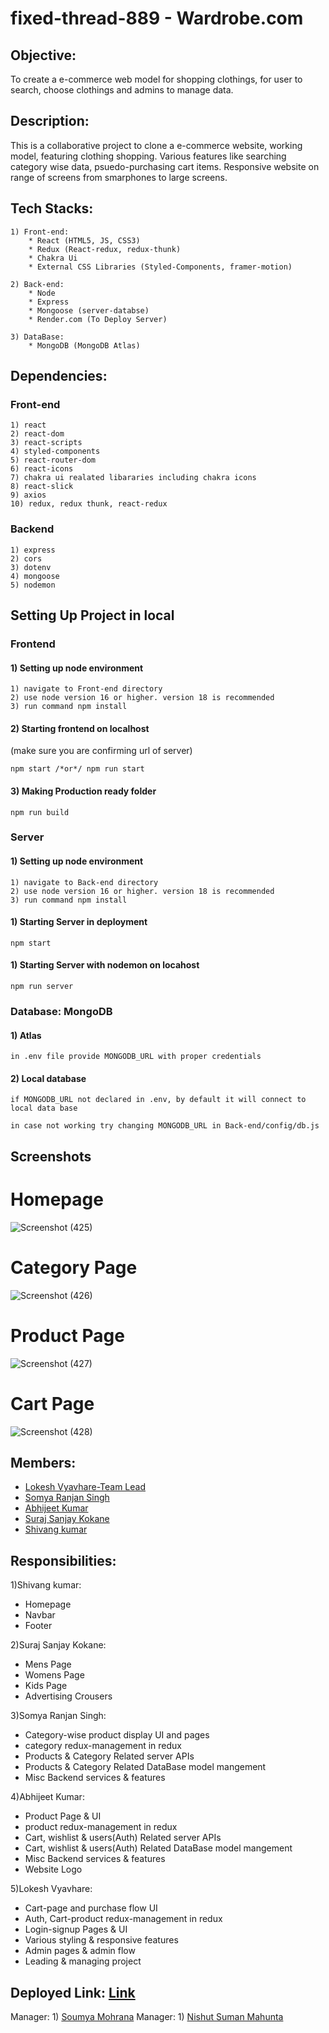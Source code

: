 # fixed-thread-889 - Wardrobe.com

## Objective:
To create a e-commerce web model for shopping clothings, for user to search, choose clothings and admins to manage data.

## Description:

This is a collaborative project to clone a e-commerce website, working model, featuring clothing shopping. Various features like searching category wise data, psuedo-purchasing cart items. Responsive website on range of screens from smarphones to large screens.


## Tech Stacks:
    
    1) Front-end:
        * React (HTML5, JS, CSS3)
        * Redux (React-redux, redux-thunk)
        * Chakra Ui
        * External CSS Libraries (Styled-Components, framer-motion)

    2) Back-end:
        * Node
        * Express
        * Mongoose (server-databse)
        * Render.com (To Deploy Server)

    3) DataBase:
        * MongoDB (MongoDB Atlas)

## Dependencies:

### Front-end

    1) react
    2) react-dom
    3) react-scripts
    4) styled-components
    5) react-router-dom
    6) react-icons
    7) chakra ui realated libararies including chakra icons
    8) react-slick
    9) axios
    10) redux, redux thunk, react-redux

### Backend

    1) express
    2) cors
    3) dotenv
    4) mongoose
    5) nodemon


## Setting Up Project in local

### Frontend

#### 1) Setting up node environment

    1) navigate to Front-end directory
    2) use node version 16 or higher. version 18 is recommended
    3) run command npm install

#### 2) Starting frontend on localhost
(make sure you are confirming url of server)

    npm start /*or*/ npm run start

#### 3) Making Production ready folder

    npm run build

### Server
#### 1) Setting up node environment

    1) navigate to Back-end directory
    2) use node version 16 or higher. version 18 is recommended
    3) run command npm install


#### 1) Starting Server in deployment

    npm start

#### 1) Starting Server with nodemon on locahost

    npm run server

### Database: MongoDB

#### 1) Atlas

    in .env file provide MONGODB_URL with proper credentials

#### 2) Local database

    if MONGODB_URL not declared in .env, by default it will connect to local data base

    in case not working try changing MONGODB_URL in Back-end/config/db.js

## Screenshots
# Homepage
![Screenshot (425)](https://user-images.githubusercontent.com/81003403/207111836-2c8dea8c-23d6-4ddc-b915-989628de5819.png)


# Category Page
![Screenshot (426)](https://user-images.githubusercontent.com/81003403/207111513-2fde8fa4-cb00-4a64-8a2e-dc120cc6e6a1.png)

# Product Page

![Screenshot (427)](https://user-images.githubusercontent.com/81003403/207111598-edf94564-a17f-482f-899c-99b0a2b0fe75.png)

# Cart Page

![Screenshot (428)](https://user-images.githubusercontent.com/81003403/207111718-1a20b58f-24dd-436b-8a09-7a034fd7df04.png)




## Members:
* [Lokesh Vyavhare-Team Lead](https://github.com/LV-23)
* [Somya Ranjan Singh](https://github.com/somya143)
* [Abhijeet Kumar](https://github.com/abhizeit)
* [Suraj Sanjay Kokane](https://github.com/kokanesuraj007)
* [Shivang kumar](https://github.com/kshivang80)

## Responsibilities:

1)Shivang kumar:
* Homepage
* Navbar 
* Footer 

2)Suraj Sanjay Kokane:
* Mens Page
* Womens Page
* Kids Page
* Advertising Crousers

3)Somya Ranjan Singh:
* Category-wise product display UI and pages
* category redux-management in redux
* Products & Category Related server APIs 
* Products & Category Related DataBase model mangement
* Misc Backend services & features

4)Abhijeet Kumar:
* Product Page & UI 
* product redux-management in redux
* Cart, wishlist & users(Auth) Related server APIs 
* Cart, wishlist & users(Auth) Related DataBase model mangement
* Misc Backend services & features
* Website Logo

5)Lokesh Vyavhare:
* Cart-page and purchase flow UI
* Auth, Cart-product redux-management in redux
* Login-signup Pages & UI
* Various styling & responsive features
* Admin pages & admin flow
* Leading & managing project

## Deployed Link: [Link](https://fixed-thread-889.netlify.app/)


Manager: 1) [Soumya Mohrana]()
Manager: 1) [Nishut Suman Mahunta]()

